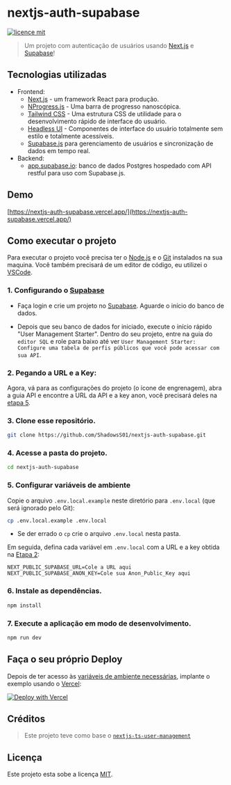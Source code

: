 # nextjs-auth-supabase

[![licence mit](https://img.shields.io/badge/licence-MIT-blue)](LICENSE)

> Um projeto com autenticação de usuários usando [Next.js](https://nextjs.org/) e [Supabase](https://supabase.com/)!

## Tecnologias utilizadas

- Frontend:
  - [Next.js](https://github.com/vercel/next.js) - um framework React para produção.
  - [NProgress.js](https://ricostacruz.com/nprogress/) - Uma barra de progresso nanoscópica.
  - [Tailwind CSS](https://tailwindcss.com/) - Uma estrutura CSS de utilidade para o desenvolvimento rápido de interface do usuário.
  - [Headless UI](https://headlessui.dev/) - Componentes de interface do usuário totalmente sem estilo e totalmente acessíveis.
  - [Supabase.js](https://supabase.com/docs/library/getting-started) para gerenciamento de usuários e sincronização de dados em tempo real.
- Backend:
  - [app.supabase.io](https://app.supabase.io/): banco de dados Postgres hospedado com API restful para uso com Supabase.js.

## Demo

[https://nextjs-auth-supabase.vercel.app/](https://nextjs-auth-supabase.vercel.app/)

## Como executar o projeto

Para executar o projeto você precisa ter o [Node.js](https://nodejs.dev) e o [Git](https://git-scm.com) instalados na sua maquina. Você também precisará de um editor de código, eu utilizei o [VSCode](https://code.visualstudio.com).

### 1. Configurando o [Supabase](https://app.supabase.io/)

- Faça login e crie um projeto no [Supabase](https://app.supabase.io/). Aguarde o início do banco de dados.

- Depois que seu banco de dados for iniciado, execute o início rápido "User Management Starter". Dentro do seu projeto, entre na guia do `editor SQL` e role para baixo até ver `User Management Starter: Configure uma tabela de perfis públicos que você pode acessar com sua API`.

### 2. Pegando a URL e a Key:

Agora, vá para as configurações do projeto (o ícone de engrenagem), abra a guia API e encontre a URL da API e a key anon, você precisará deles na [etapa 5](#5-configurar-vari%C3%A1veis-de-ambiente).

### 3. Clone esse repositório.

```bash
git clone https://github.com/ShadowsS01/nextjs-auth-supabase.git
```

### 4. Acesse a pasta do projeto.

```bash
cd nextjs-auth-supabase
```

### 5. Configurar variáveis de ambiente

Copie o arquivo `.env.local.example` neste diretório para `.env.local` (que será ignorado pelo Git):

```bash
cp .env.local.example .env.local
```
- Se der errado o `cp` crie o arquivo `.env.local` nesta pasta.

Em seguida, defina cada variável em `.env.local` com a URL e a key obtida na [Etapa 2](#2-pegando-a-url-e-a-key):

```text
NEXT_PUBLIC_SUPABASE_URL=Cole a URL aqui
NEXT_PUBLIC_SUPABASE_ANON_KEY=Cole sua Anon_Public_Key aqui
```

### 6. Instale as dependências.

```bash
npm install
```

### 7. Execute a aplicação em modo de desenvolvimento.

```bash
npm run dev
```

## Faça o seu próprio Deploy

Depois de ter acesso às [variáveis de ambiente necessárias](#5-configurar-variáveis-de-ambiente), implante o exemplo usando o [Vercel](https://vercel.com?utm_source=github&utm_medium=readme&utm_campaign=next-example):

[![Deploy with Vercel](https://vercel.com/button)](https://vercel.com/new/git/external?repository-url=https://github.com/ShadowsS01/nextjs-auth-supabase.git&project-name=nextjs-auth-supabase&repository-name=nextjs-auth-supabase&demo-title=NextJs%20Auth%20Supabase&demo-description=Um%20exemplo%20de%20aplicativo%20da%20Web%20usando%20Supabase%20e%20Next.js&demo-url=https://nextjs-auth-supabase.vercel.app/&demo-image=https://repository-images.githubusercontent.com/474755214/bc35a29f-3129-4680-9668-092bc41449cd&env=NEXT_PUBLIC_SUPABASE_ANON_KEY,NEXT_PUBLIC_SUPABASE_URL&envDescription=Necessário%20para%20conectar%20o%20aplicativo%20com%20o%20Supabase&envLink=https://github.com/ShadowsS01/nextjs-auth-supabase#2-pegando-a-url-e-a-key)

## Créditos

> Este projeto teve como base o [`nextjs-ts-user-management`](https://github.com/supabase/supabase/tree/master/examples/nextjs-ts-user-management)

## Licença

Este projeto esta sobe a licença [MIT](/LICENSE).
